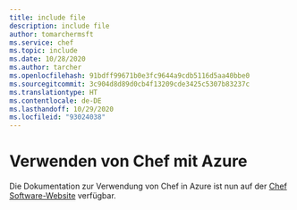 ```yaml
---
title: include file
description: include file
author: tomarchermsft
ms.service: chef
ms.topic: include
ms.date: 10/28/2020
ms.author: tarcher
ms.openlocfilehash: 91bdff99671b0e3fc9644a9cdb5116d5aa40bbe0
ms.sourcegitcommit: 3c904d8d89d0cb4f13209cde3425c5307b83237c
ms.translationtype: HT
ms.contentlocale: de-DE
ms.lasthandoff: 10/29/2020
ms.locfileid: "93024038"
---
```

# <a name="using-chef-with-azure"></a>Verwenden von Chef mit Azure

Die Dokumentation zur Verwendung von Chef in Azure ist nun auf der [Chef Software-Website](https://docs.chef.io/azure_portal/) verfügbar.
